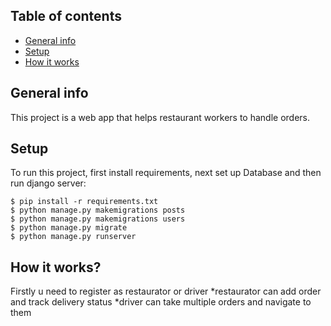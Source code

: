 ## Table of contents
* [General info](#general-info)
* [Setup](#setup)
* [How it works](#how-it-works)

## General info
This project is a web app that helps restaurant workers to handle orders. 
	
## Setup
To run this project, first install requirements, next set up Database and then run django server:

```
$ pip install -r requirements.txt
$ python manage.py makemigrations posts
$ python manage.py makemigrations users
$ python manage.py migrate
$ python manage.py runserver
```

## How it works?
Firstly u need to register as restaurator or driver
*restaurator can add order and track delivery status
*driver can take multiple orders and navigate to them 
